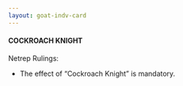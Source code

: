 ```yaml
---
layout: goat-indv-card
---
```


#### COCKROACH KNIGHT

Netrep Rulings:

*   The effect of “Cockroach Knight” is mandatory.